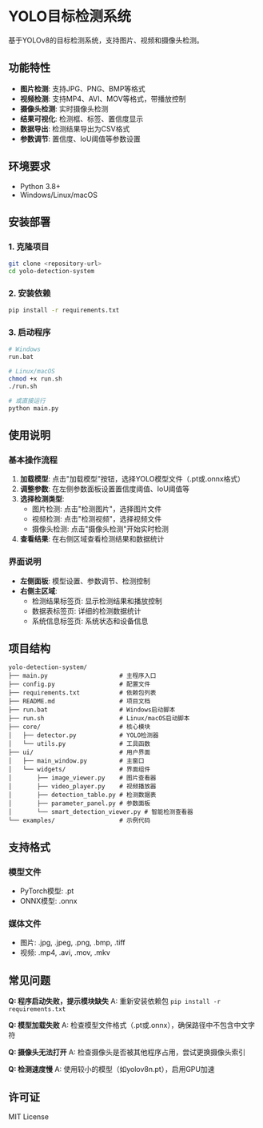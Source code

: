 # YOLO目标检测系统

基于YOLOv8的目标检测系统，支持图片、视频和摄像头检测。

## 功能特性

- **图片检测**: 支持JPG、PNG、BMP等格式
- **视频检测**: 支持MP4、AVI、MOV等格式，带播放控制
- **摄像头检测**: 实时摄像头检测
- **结果可视化**: 检测框、标签、置信度显示
- **数据导出**: 检测结果导出为CSV格式
- **参数调节**: 置信度、IoU阈值等参数设置

## 环境要求

- Python 3.8+
- Windows/Linux/macOS

## 安装部署

### 1. 克隆项目
```bash
git clone <repository-url>
cd yolo-detection-system
```

### 2. 安装依赖
```bash
pip install -r requirements.txt
```

### 3. 启动程序
```bash
# Windows
run.bat

# Linux/macOS
chmod +x run.sh
./run.sh

# 或直接运行
python main.py
```

## 使用说明

### 基本操作流程

1. **加载模型**: 点击"加载模型"按钮，选择YOLO模型文件（.pt或.onnx格式）
2. **调整参数**: 在左侧参数面板设置置信度阈值、IoU阈值等
3. **选择检测类型**:
   - 图片检测: 点击"检测图片"，选择图片文件
   - 视频检测: 点击"检测视频"，选择视频文件
   - 摄像头检测: 点击"摄像头检测"开始实时检测
4. **查看结果**: 在右侧区域查看检测结果和数据统计

### 界面说明

- **左侧面板**: 模型设置、参数调节、检测控制
- **右侧主区域**:
  - 检测结果标签页: 显示检测结果和播放控制
  - 数据表标签页: 详细的检测数据统计
  - 系统信息标签页: 系统状态和设备信息

## 项目结构

```
yolo-detection-system/
├── main.py                    # 主程序入口
├── config.py                  # 配置文件
├── requirements.txt           # 依赖包列表
├── README.md                  # 项目文档
├── run.bat                    # Windows启动脚本
├── run.sh                     # Linux/macOS启动脚本
├── core/                      # 核心模块
│   ├── detector.py            # YOLO检测器
│   └── utils.py               # 工具函数
├── ui/                        # 用户界面
│   ├── main_window.py         # 主窗口
│   └── widgets/               # 界面组件
│       ├── image_viewer.py    # 图片查看器
│       ├── video_player.py    # 视频播放器
│       ├── detection_table.py # 检测数据表
│       ├── parameter_panel.py # 参数面板
│       └── smart_detection_viewer.py # 智能检测查看器
└── examples/                  # 示例代码
```

## 支持格式

### 模型文件
- PyTorch模型: .pt
- ONNX模型: .onnx

### 媒体文件
- 图片: .jpg, .jpeg, .png, .bmp, .tiff
- 视频: .mp4, .avi, .mov, .mkv

## 常见问题

**Q: 程序启动失败，提示模块缺失**
A: 重新安装依赖包 `pip install -r requirements.txt`

**Q: 模型加载失败**
A: 检查模型文件格式（.pt或.onnx），确保路径中不包含中文字符

**Q: 摄像头无法打开**
A: 检查摄像头是否被其他程序占用，尝试更换摄像头索引

**Q: 检测速度慢**
A: 使用较小的模型（如yolov8n.pt），启用GPU加速

## 许可证

MIT License
